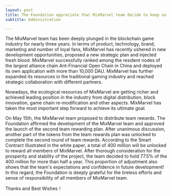 ```yaml
---
layout: post
title: The Foundation appreciate that MixMarvel team decide to keep on locking the reward token for the development of whole community！
subtitle: Administration

---
```


The MixMarvel team has been deeply plunged in the blockchain game industry for nearly three years. In terms of product, technology, brand, marketing and number of loyal fans, MixMarvel has recently ushered in new development opportunities, proposed a new strategic plan and injected fresh blood. MixMarvel successfully ranked among the resident nodes of the largest alliance chain Ant-Financial Open Chain in China and deployed its own application with more than 10,000 DAU. MixMarvel has further expanded its resources in the traditional gaming industry and reached strategic collaboration with different partners.

 

Nowadays, the ecological resources of MixMarvel are getting richer and achieved leading position in the industry from digital distribution, block innovation, game chain re-modification and other aspects. MixMarvel has taken the most important step forward to achieve its ultimate goal. 

 

On May 15th, the MixMarvel team proposed to distribute team rewards. The Foundation affirmed the development of the MixMarvel team and approved the launch of the second team rewarding plan. After unanimous discussion, another part of the tokens from the team rewards plan was unlocked to complete the second round of team rewards. According to the Smart Contract illustrated in the white paper, a total of 400 million will be unlocked to reward all members of MixMarvel. After thorough consideration for the prosperity and stability of the project, the team decided to hold 77.5% of the 400 million for more than half a year. This proportion of adjustment also shows that the team's expectations and confidence in future development! In this regard, the Foundation is deeply grateful for the tireless efforts and sense of responsibility of all members of MixMarvel team. 

Thanks and Best Wishes！

 
